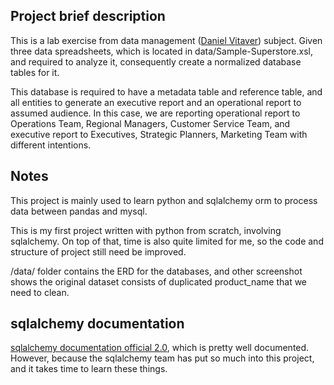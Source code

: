 ## Project brief description

This is a lab exercise from data management ([Daniel Vitaver](daniel.vitaver-bronstein@georgebrown.ca)) subject. Given three data spreadsheets, which is located in data/Sample-Superstore.xsl, and required to analyze it, consequently create a normalized database tables for it.

This database is required to have a metadata table and reference table, and all entities to generate an executive report and an operational report to assumed audience. In this case, we are reporting operational report to Operations Team, Regional Managers, Customer Service Team, and executive report to Executives, Strategic Planners, Marketing Team with different intentions.

## Notes

This project is mainly used to learn python and sqlalchemy orm to process data between pandas and mysql.

This is my first project written with python from scratch, involving sqlalchemy. On top of that, time is also quite limited for me, so the code and structure of project still need be improved.

/data/ folder contains the ERD for the databases, and other screenshot shows the original dataset consists of duplicated product_name that we need to clean.

## sqlalchemy documentation

[sqlalchemy documentation official 2.0](https://docs.sqlalchemy.org/en/20/index.html), which is pretty well documented. However, because the sqlalchemy team has put so much into this project, and it takes time to learn these things.